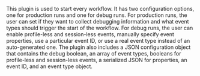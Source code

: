 This plugin is used to start every workflow. It has two configuration options, one for production runs and one for debug runs. For production runs, the user can set if they want to collect debugging information and what event types should trigger the start of the workflow. For debug runs, the user can enable profile-less and session-less events, manually specify event properties, use a particular event ID, or use a real event type instead of an auto-generated one. The plugin also includes a JSON configuration object that contains the debug boolean, an array of event types, booleans for profile-less and session-less events, a serialized JSON for properties, an event ID, and an event type object.

